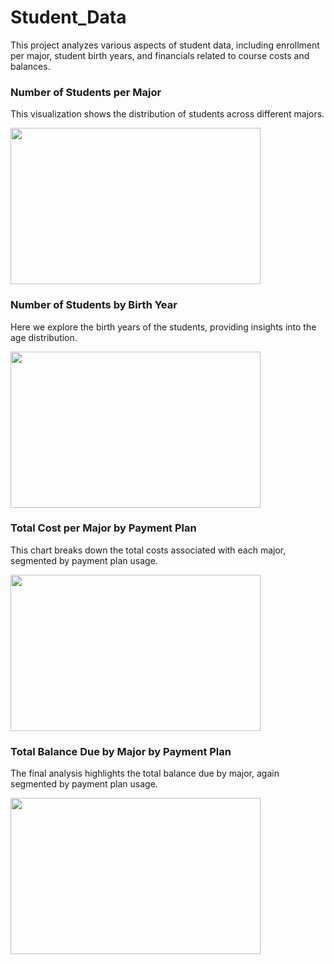 # Student_Data
This project analyzes various aspects of student data, including enrollment per major, student birth years, and financials related to course costs and balances.
### Number of Students per Major

<p>This visualization shows the distribution of students across different majors.</p>
<img src="images/students_per_major.png" height="250" width="400">

### Number of Students by Birth Year

<p>Here we explore the birth years of the students, providing insights into the age distribution.</p>
<img src="images/students_by_birth_year.png" height="250" width="400">

### Total Cost per Major by Payment Plan

<p>This chart breaks down the total costs associated with each major, segmented by payment plan usage.</p>
<img src="images/total_cost_per_major.png" height="250" width="400">

### Total Balance Due by Major by Payment Plan

<p>The final analysis highlights the total balance due by major, again segmented by payment plan usage.</p>
<img src="images/total_balance_due_per_major.png" height="250" width="400">
